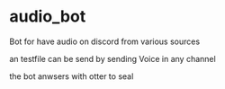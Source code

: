 # audio_bot
Bot for have audio on discord from various  sources 


an testfile can be send by sending Voice in any channel

the bot anwsers with otter to seal

